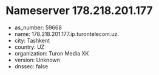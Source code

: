 # Nameserver 178.218.201.177

* as_number: 59668
* name: 178.218.201.177.ip.turontelecom.uz.
* city: Tashkent
* country: UZ
* organization: Turon Media XK
* version: Unknown
* dnssec: false
